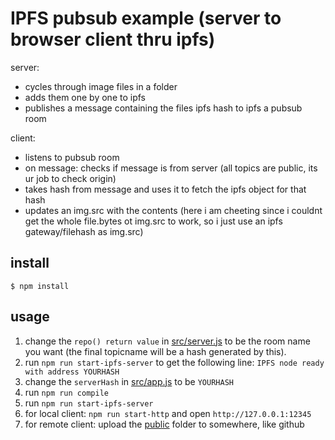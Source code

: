 # IPFS pubsub example (server to browser client thru ipfs)

server:
* cycles through image files in a folder
* adds them one by one to ipfs
* publishes a message containing the files ipfs hash to ipfs a pubsub room

client:
* listens to pubsub room
* on message: checks if message is from server (all topics are public, its ur job to check origin)
* takes hash from message and uses it to fetch the ipfs object for that hash
* updates an img.src with the contents (here i am cheeting since i couldnt get the whole file.bytes ot img.src to work, so i just use an ipfs gateway/filehash as img.src)

## install

```
$ npm install
```

## usage

1. change the `repo() return value` in [src/server.js](./src/server.js) to be the room name you want (the final topicname will be a hash generated by this).
2. run `npm run start-ipfs-server` to get the following line: `IPFS node ready with address YOURHASH`
3. change the `serverHash` in [src/app.js](./src/app.js) to be `YOURHASH`
4. run `npm run compile`
5. run `npm run start-ipfs-server`
6. for local client: `npm run start-http` and open `http://127.0.0.1:12345` 
7. for remote client: upload the [public](./public/) folder to somewhere, like github
